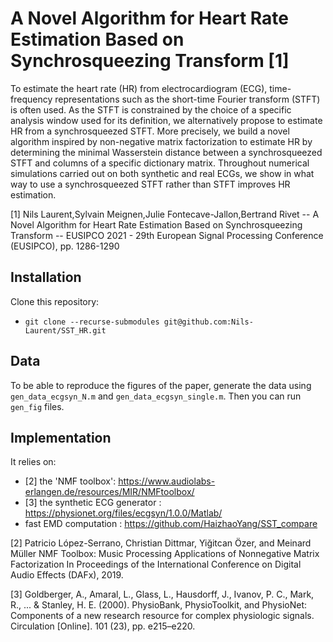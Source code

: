 # A Novel Algorithm for Heart Rate Estimation Based on Synchrosqueezing Transform [1]

To estimate the heart rate (HR) from electrocardiogram (ECG), time-frequency representations such as the short-time Fourier transform (STFT) is often used. As the STFT is constrained by the choice of a specific analysis window used for its definition, we alternatively propose to estimate HR from a synchrosqueezed STFT. More precisely, we build a novel algorithm inspired by non-negative matrix factorization to estimate HR by determining the minimal Wasserstein distance between a synchrosqueezed STFT and columns of a specific dictionary matrix. Throughout numerical simulations carried out on both synthetic and real ECGs, we show in what way to use a synchrosqueezed STFT rather than STFT improves HR estimation.

[1] Nils Laurent,Sylvain Meignen,Julie Fontecave-Jallon,Bertrand Rivet -- A Novel Algorithm for Heart Rate Estimation Based on Synchrosqueezing Transform -- EUSIPCO 2021 - 29th European Signal Processing Conference (EUSIPCO), pp. 1286-1290


## Installation

Clone this repository:
- `git clone --recurse-submodules git@github.com:Nils-Laurent/SST_HR.git`


## Data

To be able to reproduce the figures of the paper, generate the data using `gen_data_ecgsyn_N.m` and `gen_data_ecgsyn_single.m`. Then you can run `gen_fig` files.


## Implementation

It relies on:
* [2] the 'NMF toolbox': https://www.audiolabs-erlangen.de/resources/MIR/NMFtoolbox/
* [3] the synthetic ECG generator : https://physionet.org/files/ecgsyn/1.0.0/Matlab/
* fast EMD computation : https://github.com/HaizhaoYang/SST_compare

[2] Patricio López-Serrano, Christian Dittmar, Yiğitcan Özer, and Meinard Müller NMF Toolbox: Music Processing Applications of Nonnegative Matrix Factorization In Proceedings of the International Conference on Digital Audio Effects (DAFx), 2019.

[3] Goldberger, A., Amaral, L., Glass, L., Hausdorff, J., Ivanov, P. C., Mark, R., ... & Stanley, H. E. (2000). PhysioBank, PhysioToolkit, and PhysioNet: Components of a new research resource for complex physiologic signals. Circulation [Online]. 101 (23), pp. e215–e220.
